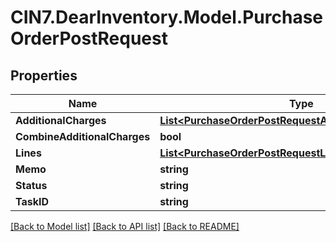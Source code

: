 # CIN7.DearInventory.Model.PurchaseOrderPostRequest

## Properties

| Name                         | Type                                                                                                                | Description | Notes      |
| ---------------------------- | ------------------------------------------------------------------------------------------------------------------- | ----------- | ---------- |
| **AdditionalCharges**        | [**List&lt;PurchaseOrderPostRequestAdditionalChargesInner&gt;**](PurchaseOrderPostRequestAdditionalChargesInner.md) |             | [optional] |
| **CombineAdditionalCharges** | **bool**                                                                                                            |             | [optional] |
| **Lines**                    | [**List&lt;PurchaseOrderPostRequestLinesInner&gt;**](PurchaseOrderPostRequestLinesInner.md)                         |             | [optional] |
| **Memo**                     | **string**                                                                                                          |             | [optional] |
| **Status**                   | **string**                                                                                                          |             | [optional] |
| **TaskID**                   | **string**                                                                                                          |             | [optional] |

[[Back to Model list]](../README.md#documentation-for-models) [[Back to API list]](../README.md#documentation-for-api-endpoints) [[Back to README]](../README.md)
